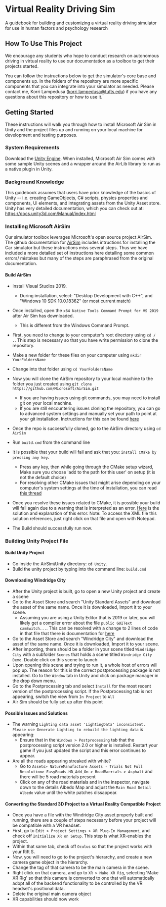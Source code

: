 # Virtual Reality Driving Sim
A guidebook for building and customizing a virtual reality driving simulator for use in human factors and psychology research
## How To Use This Project
We encourage any students who hope to conduct research on autonomous driving in virtual reality to use our documentation as a toolbox to get their projects started. 

You can follow the instructions below to get the simulator's core base and components up. In the folders of the repository are more specific components that you can integrate into your simulator as needed. Please contact me, Korri Lampedusa (korri.lampedusa@tufts.edu) if you have any questions about this repository or how to use it. 
## Getting Started
These instructions will walk you through how to install Microsoft Air Sim in Unity and the project files  up and running on your local machine for development and testing purposes.

### System Requirements

Download the [Unity Engine](https://unity.com/). When installed, Microsoft Air Sim comes with some sample Unity scenes and a wrapper around the AirLib library to run as a native plugin in Unity.

### Background Knowledge
This guidebook assumes that users have prior knowledge of the basics of Unity -- i.e. creating GameObjects, C# scripts, physics properties and components, UI elements, and integrating assets from the Unity Asset store. Unity has very detailed documentation, which you can check out at: https://docs.unity3d.com/Manual/index.html

### Installing Microsoft AirSim
Our simulator toolbox leverages Microsoft's open source project AirSim. The github documentation for [AirSim](https://github.com/microsoft/AirSim/blob/master/docs/Unity.md) includes intructions for installing the Car simulator but these instructions miss several steps. Thus we have included a more detailed set of instructions here detailing some common errors/ mistakes but many of the steps are paraphrased from the original documentation.

#### Build AirSim
* Install Visual Studios 2019.
	* During installation, select: "Desktop Development with C++", and "Windows 10 SDK 10.0.18362" (or most current match)
* Once installed, open the `x64 Native Tools Command Prompt for VS 2019` after Air Sim has downloaded.
	* This is different from the Windows Command Prompt.
* First, you need to change to your computer's root directory using `cd / .`. This step is necessary so that you have write permission to clone the repository. 
* Make a new folder for these files on your computer using `mkdir YourFoldersName`
* Change into that folder using `cd YourFoldersName`
* Now you will clone the AirSim repository to your local machine to the folder you just created using `git clone https://github.com/Microsoft/AirSim.git`
	* If you are having issues using git commands, you may need to install git on your local machine. 
	* If you are still encountering issues cloning the repository, you can go to advanced system settings and manually set your path to point at your git 			   installation.  Inctructions for this can be found [here](https://stackoverflow.com/questions/4492979/git-is-not-recognized-as-an-internal-or-external-command)


* Once the repo is successfully cloned, go to the AirSim directory using `cd AirSim`
* Run `build.cmd` from the command line
* It is possible that your build will fail and ask that you: `install CMake by pressing any key`. 
	* Press any key, then while going through the CMake setup wizard, Make sure you choose 'add to the path for this user' on setup (it is not the default choice)
	* For resolving other CMake issues that might arise depending on your computer's system settings at the time of installation, you can read 
	[this thread](https://github.com/microsoft/AirSim/issues/755)
* Once you resolve these issues related to CMake, it is possible your build will fail again due to a warning that is interpreted as an error. [Here](https://github.com/microsoft/AirSim/issues/3136 ) is the solution and explanation of this error. Note: To access the XML file this solution references, just right click on that file and open with Notepad.
* The Build should successfully run now.

### Building Unity Project File 
#### Build Unity Project
* Go inside the AirSim\Unity directory: `cd Unity`.
* Build the unity project by typing into the command line: `build.cmd`

#### Downloading Windridge City
* After the Unity project is built, go to open a new Unity project and create a scene
* Go to the Asset Store and search "Unity Standard Assets" and download the asset of the same name. Once it is downloaded, Import it to your scene. 
	* Assuming you are using a Unity Editor that is 2019 or later, you will likely get a compiler error about the file `public GUIText camSwitch...`. This can be resolved with a change to 2 lines of code in that file that there is documentation for [here](https://answers.unity.com/questions/1638555/guitexture-adn-guitext-are-obsolete-standard-asset.html)
* Go to the Asset Store and search "Windridge City" and download the asset of the same name.  Once it is downloaded, Import it to your scene. 
* After importing, there should be a folder in your scene titled `Windridge City` with a subfolder `Scenes` that holds a scene titled `Windridge City Demo`. Double click on this scene to launch
* Upon opening this scene and trying to run it, a whole host of errors will pop up. The reason for this is the correct postprocessing package is not installed. Go to the `Window` tab in Unity and click on package manager in the drop down menu.
* Go to the Postprocessing tab and select `Install` for the most recent version of the postprocessing script. If the Postprocessing tab is not appearing, switch the view from `In Project` to `All`
* Air Sim should be fully set up after this point

#### Possible Issues and Solutions
* The warning `Lighting data asset 'LightingData' inconsistent. Please use Generate Lighting to rebuild the lighting data` is appearing:
	* Ensure that in the `Windows > Postprocessing` tab that the postprocessing script version 2.0 or higher is installed. Restart your game if you just updated the script and this error continues to appear.
* Are all the roads appearing streaked with white?
	* Go to `Assets> NatureManufacture Assets - Trials Not Full Resolution> EasyRoads-HD_Add_On > RoadMaerials > Asphalt` and there will be 5 road materials present
	* Click on any of the road materials and in the inspector, navigate down to the details Albedo Map and adjust the `Main Road Detail Albedo` value until the white patches dissappear.
	
#### Converting the Standard 3D Project to a Virtual Reality Compatible Project
* Once you have a file with the Windridge City asset properly built and running, there are a couple of steps necessary before your project will be compatible with a VR headset.
* First, go to `Edit > Project Settings > XR Plug-In Management`, and check off `Initialize XR on Setup`. This step is what XR-enables the project.
* Within that same tab, check off `Oculus` so that the project works with your Rift S. 
* Now, you will need to go to the project's hierarchy, and create a new camera game object in the hierarchy. 
* Change the tag of that camera to be the main camera in the scene. 
* Right click on that camera, and go to `XR > Make XR Rig`, selecting 'Make XR Rig' so that this camera is comverted to one that will automatically adopt all of the backend functionality to be controlled by the VR headset's positional data. 
* Delete the original main camera object 
* XR capabilities should now work
	




